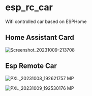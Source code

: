 # esp_rc_car
Wifi controlled car based on ESPHome

## Home Assistant Card
![Screenshot_20231009-213708](https://github.com/kippesikgithub/esp_rc_car/assets/100353268/f88098ee-d76b-4847-a5ea-11475e7fa06f)

## Esp Remote Car
![PXL_20231008_192621757 MP](https://github.com/kippesikgithub/esp_rc_car/assets/100353268/f95befaa-db87-422d-b6ee-338ea1b38c2e)

![PXL_20231009_192530176 MP](https://github.com/kippesikgithub/esp_rc_car/assets/100353268/fdf46369-6733-46ca-85ac-2609dda5dead)

